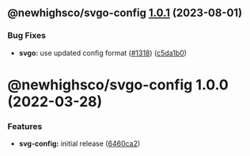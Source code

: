 ## @newhighsco/svgo-config [1.0.1](https://github.com/newhighsco/config/compare/@newhighsco/svgo-config@1.0.0...@newhighsco/svgo-config@1.0.1) (2023-08-01)


### Bug Fixes

* **svgo:** use updated config format ([#1318](https://github.com/newhighsco/config/issues/1318)) ([c5da1b0](https://github.com/newhighsco/config/commit/c5da1b0e9a958981d65e9cc3594a960d71dc1c41))

# @newhighsco/svgo-config 1.0.0 (2022-03-28)


### Features

* **svg-config:** initial release ([6460ca2](https://github.com/newhighsco/config/commit/6460ca25c88c1cc8808a7ab4edfc8b9b68d9a3f7))
